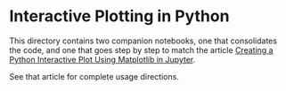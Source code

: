 # Interactive Plotting in Python 

This directory contains two companion notebooks, one that consolidates the code, and one that goes step by step to match the article [Creating a Python Interactive Plot Using Matplotlib in Jupyter](https://codesolid.com/creating-a-python-interactive-plot/).

See that article for complete usage directions.